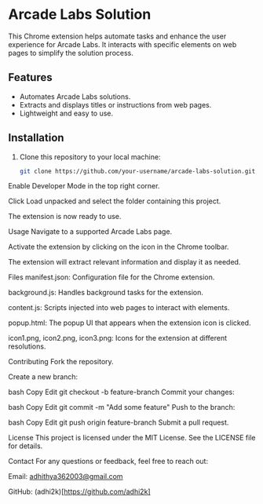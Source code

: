 # Arcade Labs Solution

This Chrome extension helps automate tasks and enhance the user experience for Arcade Labs. It interacts with specific elements on web pages to simplify the solution process.

## Features
- Automates Arcade Labs solutions.
- Extracts and displays titles or instructions from web pages.
- Lightweight and easy to use.

## Installation
1. Clone this repository to your local machine:
   ```bash
   git clone https://github.com/your-username/arcade-labs-solution.git

Enable Developer Mode in the top right corner.

Click Load unpacked and select the folder containing this project.

The extension is now ready to use.

Usage
Navigate to a supported Arcade Labs page.

Activate the extension by clicking on the icon in the Chrome toolbar.

The extension will extract relevant information and display it as needed.

Files
manifest.json: Configuration file for the Chrome extension.

background.js: Handles background tasks for the extension.

content.js: Scripts injected into web pages to interact with elements.

popup.html: The popup UI that appears when the extension icon is clicked.

icon1.png, icon2.png, icon3.png: Icons for the extension at different resolutions.

Contributing
Fork the repository.

Create a new branch:

bash
Copy
Edit
git checkout -b feature-branch
Commit your changes:

bash
Copy
Edit
git commit -m "Add some feature"
Push to the branch:

bash
Copy
Edit
git push origin feature-branch
Submit a pull request.

License
This project is licensed under the MIT License. See the LICENSE file for details.

Contact
For any questions or feedback, feel free to reach out:

Email: adhithya362003@gmail.com

GitHub: (adhi2k)[https://github.com/adhi2k]

